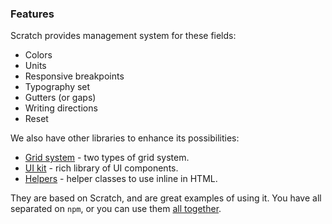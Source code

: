 ### Features

Scratch provides management system for these fields:

- Colors
- Units
- Responsive breakpoints
- Typography set
- Gutters (or gaps)
- Writing directions
- Reset

We also have other libraries to enhance its possibilities:

- [Grid system](https://github.com/scratch-css/grid) - two types of grid system.
- [UI kit](https://github.com/scratch-css/ui) - rich library of UI components.
- [Helpers](https://github.com/scratch-css/helpers) - helper classes to use inline in HTML.

They are based on Scratch, and are great examples of using it. You have all separated on `npm`, or you can use them [all together](https://github.com/scratch-css/all).
